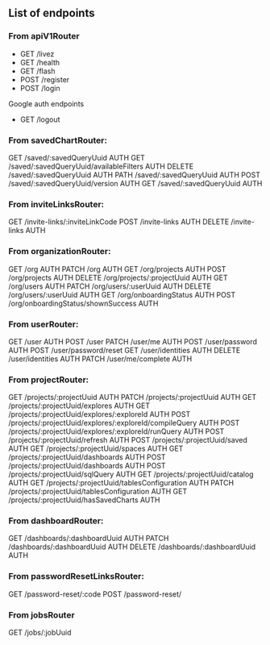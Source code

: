 ## List of endpoints

### From apiV1Router
- GET /livez
- GET /health
- GET /flash
- POST /register
- POST /login

Google auth endpoints

- GET /logout

### From savedChartRouter:
GET /saved/:savedQueryUuid AUTH
GET /saved/:savedQueryUuid/availableFilters AUTH
DELETE /saved/:savedQueryUuid AUTH
PATH /saved/:savedQueryUuid AUTH
POST /saved/:savedQueryUuid/version AUTH
GET /saved/:savedQueryUuid AUTH

### From inviteLinksRouter:
GET /invite-links/:inviteLinkCode
POST /invite-links AUTH
DELETE /invite-links AUTH

### From organizationRouter:
GET /org AUTH
PATCH /org AUTH
GET /org/projects AUTH
POST /org/projects AUTH
DELETE /org/projects/:projectUuid AUTH
GET /org/users AUTH
PATCH /org/users/:userUuid AUTH
DELETE /org/users/:userUuid AUTH
GET /org/onboardingStatus AUTH
POST /org/onboardingStatus/shownSuccess AUTH

### From userRouter:
GET /user AUTH
POST /user
PATCH /user/me AUTH
POST /user/password AUTH
POST /user/password/reset
GET /user/identities AUTH
DELETE /user/identities AUTH
PATCH /user/me/complete AUTH

### From projectRouter:
GET /projects/:projectUuid AUTH
PATCH /projects/:projectUuid AUTH
GET /projects/:projectUuid/explores AUTH
GET /projects/:projectUuid/explores/:exploreId AUTH
POST /projects/:projectUuid/explores/:exploreId/compileQuery AUTH
POST /projects/:projectUuid/explores/:exploreId/runQuery AUTH
POST /projects/:projectUuid/refresh AUTH
POST /projects/:projectUuid/saved AUTH
GET /projects/:projectUuid/spaces AUTH
GET /projects/:projectUuid/dashboards AUTH
POST /projects/:projectUuid/dashboards AUTH
POST /projects/:projectUuid/sqlQuery AUTH
GET /projects/:projectUuid/catalog AUTH
GET /projects/:projectUuid/tablesConfiguration AUTH
PATCH /projects/:projectUuid/tablesConfiguration AUTH
GET /projects/:projectUuid/hasSavedCharts AUTH

### From dashboardRouter:
GET /dashboards/:dashboardUuid AUTH
PATCH /dashboards/:dashboardUuid AUTH
DELETE /dashboards/:dashboardUuid AUTH

### From passwordResetLinksRouter:
GET /password-reset/:code
POST /password-reset/

### From jobsRouter
GET /jobs/:jobUuid
